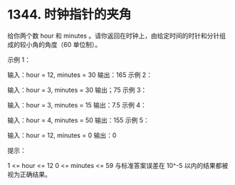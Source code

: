 # 1344. 时钟指针的夹角

给你两个数 hour 和 minutes 。请你返回在时钟上，由给定时间的时针和分针组成的较小角的角度（60 单位制）。

 

示例 1：



输入：hour = 12, minutes = 30
输出：165
示例 2：



输入：hour = 3, minutes = 30
输出；75
示例 3：



输入：hour = 3, minutes = 15
输出：7.5
示例 4：

输入：hour = 4, minutes = 50
输出：155
示例 5：

输入：hour = 12, minutes = 0
输出：0
 

提示：

1 <= hour <= 12
0 <= minutes <= 59
与标准答案误差在 10^-5 以内的结果都被视为正确结果。